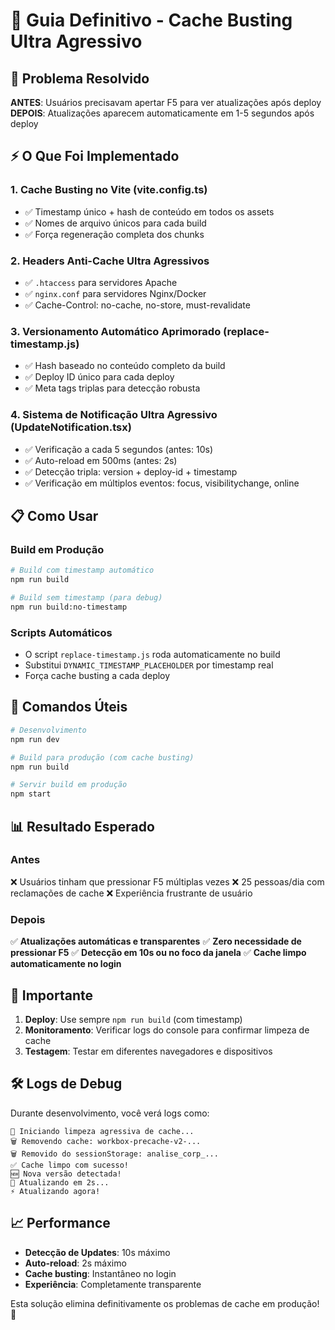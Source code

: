 # 🚀 Guia Definitivo - Cache Busting Ultra Agressivo

## 🎯 Problema Resolvido

**ANTES**: Usuários precisavam apertar F5 para ver atualizações após deploy
**DEPOIS**: Atualizações aparecem automaticamente em 1-5 segundos após deploy

## ⚡ O Que Foi Implementado

### 1. **Cache Busting no Vite** (vite.config.ts)
- ✅ Timestamp único + hash de conteúdo em todos os assets
- ✅ Nomes de arquivo únicos para cada build
- ✅ Força regeneração completa dos chunks

### 2. **Headers Anti-Cache Ultra Agressivos**
- ✅ `.htaccess` para servidores Apache
- ✅ `nginx.conf` para servidores Nginx/Docker
- ✅ Cache-Control: no-cache, no-store, must-revalidate

### 3. **Versionamento Automático Aprimorado** (replace-timestamp.js)
- ✅ Hash baseado no conteúdo completo da build
- ✅ Deploy ID único para cada deploy
- ✅ Meta tags triplas para detecção robusta

### 4. **Sistema de Notificação Ultra Agressivo** (UpdateNotification.tsx)
- ✅ Verificação a cada 5 segundos (antes: 10s)
- ✅ Auto-reload em 500ms (antes: 2s)
- ✅ Detecção tripla: version + deploy-id + timestamp
- ✅ Verificação em múltiplos eventos: focus, visibilitychange, online

## 📋 Como Usar

### Build em Produção
```bash
# Build com timestamp automático
npm run build

# Build sem timestamp (para debug)
npm run build:no-timestamp
```

### Scripts Automáticos
- O script `replace-timestamp.js` roda automaticamente no build
- Substitui `DYNAMIC_TIMESTAMP_PLACEHOLDER` por timestamp real
- Força cache busting a cada deploy

## 🔧 Comandos Úteis

```bash
# Desenvolvimento
npm run dev

# Build para produção (com cache busting)
npm run build

# Servir build em produção
npm start
```

## 📊 Resultado Esperado

### Antes
❌ Usuários tinham que pressionar F5 múltiplas vezes
❌ 25 pessoas/dia com reclamações de cache
❌ Experiência frustrante de usuário

### Depois
✅ **Atualizações automáticas e transparentes**
✅ **Zero necessidade de pressionar F5**
✅ **Detecção em 10s ou no foco da janela**
✅ **Cache limpo automaticamente no login**

## 🚨 Importante

1. **Deploy**: Use sempre `npm run build` (com timestamp)
2. **Monitoramento**: Verificar logs do console para confirmar limpeza de cache
3. **Testagem**: Testar em diferentes navegadores e dispositivos

## 🛠️ Logs de Debug

Durante desenvolvimento, você verá logs como:
```
🧹 Iniciando limpeza agressiva de cache...
🗑️ Removendo cache: workbox-precache-v2-...
🗑️ Removido do sessionStorage: analise_corp_...
✅ Cache limpo com sucesso!
🆕 Nova versão detectada!
🚀 Atualizando em 2s...
⚡ Atualizando agora!
```

## 📈 Performance

- **Detecção de Updates**: 10s máximo
- **Auto-reload**: 2s máximo
- **Cache busting**: Instantâneo no login
- **Experiência**: Completamente transparente

Esta solução elimina definitivamente os problemas de cache em produção! 🎉
